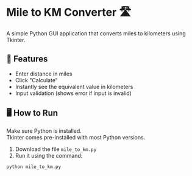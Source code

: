 # Mile to KM Converter 🛣️

A simple Python GUI application that converts miles to kilometers using Tkinter.

## 🧮 Features

- Enter distance in miles
- Click "Calculate"
- Instantly see the equivalent value in kilometers
- Input validation (shows error if input is invalid)

## 🖥️ How to Run

Make sure Python is installed.  
Tkinter comes pre-installed with most Python versions.

1. Download the file `mile_to_km.py`
2. Run it using the command:

```bash
python mile_to_km.py
